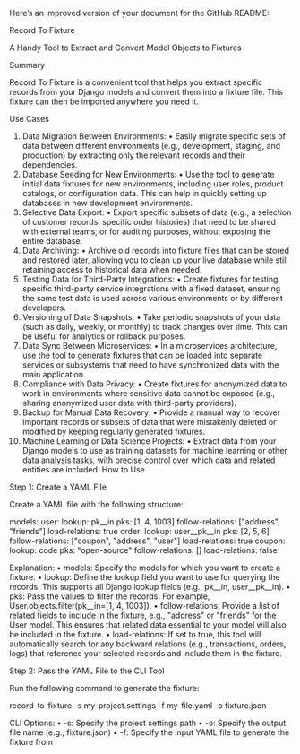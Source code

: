 Here’s an improved version of your document for the GitHub README:

Record To Fixture

A Handy Tool to Extract and Convert Model Objects to Fixtures

Summary

Record To Fixture is a convenient tool that helps you extract specific records from your Django models and convert them into a fixture file. This fixture can then be imported anywhere you need it.

Use Cases
1.	Data Migration Between Environments:
	•	Easily migrate specific sets of data between different environments (e.g., development, staging, and production) by extracting only the relevant records and their dependencies.
2.	Database Seeding for New Environments:
	•	Use the tool to generate initial data fixtures for new environments, including user roles, product catalogs, or configuration data. This can help in quickly setting up databases in new development environments.
3.	Selective Data Export:
	•	Export specific subsets of data (e.g., a selection of customer records, specific order histories) that need to be shared with external teams, or for auditing purposes, without exposing the entire database.
4.	Data Archiving:
	•	Archive old records into fixture files that can be stored and restored later, allowing you to clean up your live database while still retaining access to historical data when needed.
5.	Testing Data for Third-Party Integrations:
	•	Create fixtures for testing specific third-party service integrations with a fixed dataset, ensuring the same test data is used across various environments or by different developers.
6.	Versioning of Data Snapshots:
	•	Take periodic snapshots of your data (such as daily, weekly, or monthly) to track changes over time. This can be useful for analytics or rollback purposes.
7.	Data Sync Between Microservices:
	•	In a microservices architecture, use the tool to generate fixtures that can be loaded into separate services or subsystems that need to have synchronized data with the main application.
8.	Compliance with Data Privacy:
	•	Create fixtures for anonymized data to work in environments where sensitive data cannot be exposed (e.g., sharing anonymized user data with third-party providers).
9.	Backup for Manual Data Recovery:
	•	Provide a manual way to recover important records or subsets of data that were mistakenly deleted or modified by keeping regularly generated fixtures.
10.	Machine Learning or Data Science Projects:
	•	Extract data from your Django models to use as training datasets for machine learning or other data analysis tasks, with precise control over which data and related entities are included.
How to Use

Step 1: Create a YAML File

Create a YAML file with the following structure:

models:
  user:
    lookup: pk__in
    pks: [1, 4, 1003]
    follow-relations: ["address", "friends"]
    load-relations: true
  order:
    lookup: user__pk__in
    pks: [2, 5, 6]
    follow-relations: ["coupon", "address", "user"]
    load-relations: true
  coupon:
    lookup: code
    pks: "open-source"
    follow-relations: []
    load-relations: false

Explanation:
	•	models: Specify the models for which you want to create a fixture.
	•	lookup: Define the lookup field you want to use for querying the records. This supports all Django lookup fields (e.g., pk__in, user__pk__in).
	•	pks: Pass the values to filter the records. For example, User.objects.filter(pk__in=[1, 4, 1003]).
	•	follow-relations: Provide a list of related fields to include in the fixture, e.g., "address" or "friends" for the User model. This ensures that related data essential to your model will also be included in the fixture.
	•	load-relations: If set to true, this tool will automatically search for any backward relations (e.g., transactions, orders, logs) that reference your selected records and include them in the fixture.

Step 2: Pass the YAML File to the CLI Tool

Run the following command to generate the fixture:

record-to-fixture -s my-project.settings -f my-file.yaml -o fixture.json

CLI Options:
	•	-s: Specify the project settings path
	•	-o: Specify the output file name (e.g., fixture.json)
	•	-f: Specify the input YAML file to generate the fixture from

